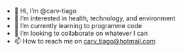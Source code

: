 - 👋 Hi, I’m @carv-tiago
- 👀 I’m interested in health, technology, and environment
- 🌱 I’m currently learning to programme code
- 💞️ I’m looking to collaborate on whatever I can
- 📫 How to reach me on carv_tiago@hotmail.com

<!---
carv-tiago/carv-tiago is a ✨ special ✨ repository because its `README.md` (this file) appears on your GitHub profile.
You can click the Preview link to take a look at your changes.
--->
